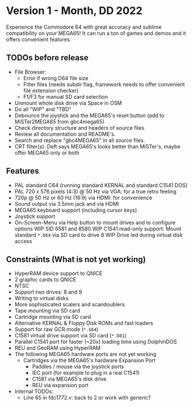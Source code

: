 Version 1 - Month, DD 2022
====================================

Experience the Commodore 64 with great accuracy and sublime compatibility
on your MEGA65! It can run a ton of games and demos and it offers convenient
features.

## TODOs before release
* File Browser:
  - Error if wrong D64 file size
  - Filter files (needs subdir flag, framework needs to offer convenient
    file extension checker)
  - F1/F3 for manual SD card selection
* Unmount whole disk drive via Space in OSM
* Do all "WIP" and "TBD"
* Debounce the joystick and the MEGA65's reset button
  (add to MiSTer2MEGA65 from gbc4mega65)
* Check directory structure and headers of source files.
* Review all documentation and README's.
* Search and replace "gbc4MEGA65" in all source files.
* CRT filter(s): Deft says MEGA65's looks better than MiSTer's, maybe offer MEGA65 only or both

## Features
* PAL standard C64 (running standard KERNAL and standard C1541 DOS)
* PAL 720 x 576 pixels (4:3) @ 50 Hz via VGA: for a true retro feeling
* 720p @ 50 Hz or 60 Hz (16:9) via HDMI: for convenience
* Sound output via 3.5mm jack and via HDMI
* MEGA65 keyboard support (including cursor keys)
* Joystick support
* On-Screen-Menu via Help button to mount drives and to configure options
WIP SID 6581 and 8580
WIP C1541 read-only support: Mount standard `*.D64` via SD card to drive 8
WIP Drive led during virtual disk access

## Constraints (What is not yet working)
* HyperRAM device support to QNICE
* 2 graphic cards to QNICE
* NTSC
* Support two drives: 8 and 9
* Writing to virtual disks
* More sophisticated scalers and scandoublers
* Tape mounting via SD card
* Cartridge mounting via SD card
* Alternative KERNAL & Floppy Disk ROMs and fast loaders
* Support for raw GCR mode (`*.G64`)
* C1581 virtual drive support via SD card (`*.D81`)
* Parallel C1541 port for faster (~20x) loading time using DolphinDOS
* REU and GeoRAM using HyperRAM
* The following MEGA65 hardware ports are not yet working
  * Cartridges via the MEGA65's hardware Expansion Port
	* Paddles / mouse via the joystick ports
	* IEC port (for example to plug in a real C1541)	
	* C1581 via MEGA65's disk drive
	* REU via expansion port
* Internal TODOs: 
  * Line 65 in fdc1772.v: back to 2 or work with generic?
